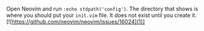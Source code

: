 Open Neovim and run `:echo stdpath('config')`. The directory that shows is where you should put your `init.vim` file. It does not exist until you create it. [![https://github.com/neovim/neovim/issues/16024](1)]
